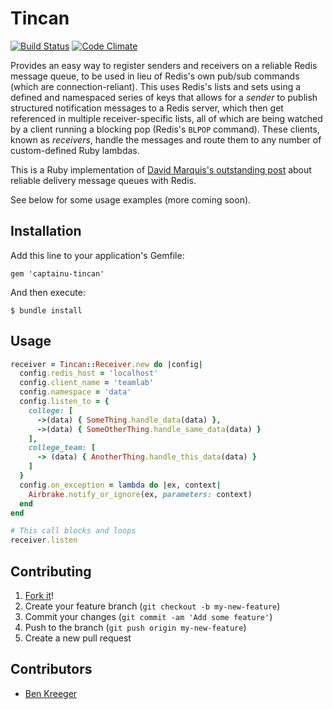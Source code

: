 # Tincan

[![Build Status](https://travis-ci.org/captainu/tincan.svg?branch=master)](https://travis-ci.org/captainu/tincan) [![Code Climate](https://codeclimate.com/github/captainu/tincan.png)](https://codeclimate.com/github/captainu/tincan)

Provides an easy way to register senders and receivers on a reliable Redis message queue, to be used in lieu of Redis's own pub/sub commands (which are connection-reliant). This uses Redis's lists and sets using a defined and namespaced series of keys that allows for a *sender* to publish structured notification messages to a Redis server, which then get referenced in multiple receiver-specific lists, all of which are being watched by a client running a blocking pop (Redis's `BLPOP` command). These clients, known as *receivers*, handle the messages and route them to any number of custom-defined Ruby lambdas.

This is a Ruby implementation of [David Marquis's outstanding post](http://davidmarquis.wordpress.com/2013/01/03/reliable-delivery-message-queues-with-redis/) about reliable delivery message queues with Redis.

See below for some usage examples (more coming soon).

## Installation

Add this line to your application's Gemfile:

    gem 'captainu-tincan'

And then execute:

    $ bundle install

## Usage

``` ruby
receiver = Tincan::Receiver.new do |config|
  config.redis_host = 'localhost'
  config.client_name = 'teamlab'
  config.namespace = 'data'
  config.listen_to = {
    college: [
      ->(data) { SomeThing.handle_data(data) },
      ->(data) { SomeOtherThing.handle_same_data(data) }
    ],
    college_team: [
      -> (data) { AnotherThing.handle_this_data(data) }
    ]
  }
  config.on_exception = lambda do |ex, context|
    Airbrake.notify_or_ignore(ex, parameters: context)
  end
end

# This call blocks and loops
receiver.listen
```

## Contributing

1. [Fork it](https://github.com/captainu/tincan/fork)!
2. Create your feature branch (`git checkout -b my-new-feature`)
3. Commit your changes (`git commit -am 'Add some feature'`)
4. Push to the branch (`git push origin my-new-feature`)
5. Create a new pull request

## Contributors

- [Ben Kreeger](https://github.com/kreeger)
